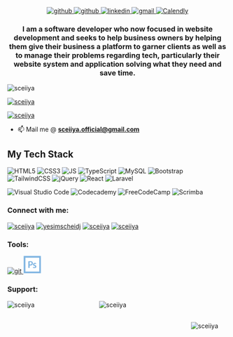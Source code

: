 
<p align="center">
  <!-- <img src="https://gpvc.arturio.dev/scaredmeow" alt="profile views">  -->
  <a href="https://github.com/sceiiya">
    <img src="https://img.shields.io/github/followers/sceiiya?label=Github&style=social" alt="github">
  </a>
  <a href="https://twitter.com/intent/follow?screen_name=sceiiya_&tw_p=followbutton">
    <img src="https://img.shields.io/twitter/follow/sceiiya_?label=Twitter&style=social" alt="github">
  </a>
  <a href="https://www.linkedin.com/in/yesimscheidj/">
    <img src="https://img.shields.io/badge/- -%232c3e50?label=LinkedIn&style=social&logo=linkedin" alt="linkedin">
  </a>
  <a href="mailto:sceiiya.official@gmail.com">
    <img src="https://img.shields.io/badge/- -%232c3e50?label=Email&style=social&logo=gmail" alt="gmail">
  </a>
  <a href="https://calendly.com/sceiiya/book-a-meeting">
    <img src="https://img.shields.io/badge/- -%232c3e50?label=Book a Meeting with Me&style=social&logo=Google Calendar" alt="Calendly">
  </a>
</p>

<h3 align="center">I am a software developer who now focused in
website development and seeks to help business
owners by helping them give their business a
platform to garner clients as well as to manage
their problems regarding tech, particularly their
website system and application solving what they
need and save time.
</h3>

<p align="left"> <img src="https://komarev.com/ghpvc/?username=sceiiya&label=Profile%20views&color=0e75b6&style=flat" alt="sceiiya" /> </p>

<p align="left"> <a href="https://github.com/ryo-ma/github-profile-trophy"><img src="https://github-profile-trophy.vercel.app/?username=sceiiya" alt="sceiiya" /></a> </p>

<p align="left"> <a href="https://twitter.com/sceiiya" target="_blank"><img src="https://img.shields.io/twitter/follow/sceiiya?logo=twitter&style=for-the-badge" alt="sceiiya" /></a> </p>

- 📫 Mail me @ **sceiiya.official@gmail.com**

## My Tech Stack
![HTML5](https://img.shields.io/badge/-HTML5-%232c3e50?style=for-the-badge&logo=HTML5)
![CSS3](https://img.shields.io/badge/-CSS3-%232c3e50?style=for-the-badge&logo=CSS3)
![JS](https://img.shields.io/badge/-Javascript-%232c3e50?style=for-the-badge&logo=javascript)
![TypeScript](https://img.shields.io/badge/typescript-%232c3e50.svg?style=for-the-badge&logo=typescript&logoColor=white)
![MySQL](https://img.shields.io/badge/-mySQL-%232c3e50?style=for-the-badge&logo=mysql)
![Bootstrap](https://img.shields.io/badge/-Boostrap-%232c3e50?style=for-the-badge&logo=bootstrap)
![TailwindCSS](https://img.shields.io/badge/-Tailwind-%232c3e50?style=for-the-badge&logo=tailwindcss)
![jQuery](https://img.shields.io/badge/jquery-%232c3e50.svg?style=for-the-badge&logo=jquery&logoColor=white)
![React](https://img.shields.io/badge/react-%232c3e50.svg?style=for-the-badge&logo=react&logoColor=%2361DAFB)
![Laravel](https://img.shields.io/badge/laravel-%232c3e50.svg?style=for-the-badge&logo=laravel&logoColor=white)

![Visual Studio Code](https://img.shields.io/badge/Visual%20Studio%20Code-232c3e50.svg?style=for-the-badge&logo=visual-studio-code&logoColor=white)
![Codecademy](https://img.shields.io/badge/Codecademy-232c3e50?style=for-the-badge&logo=codecademy&logoColor=white)
![FreeCodeCamp](https://img.shields.io/badge/Freecodecamp-%232c3e50.svg?&style=for-the-badge&logo=freecodecamp&logoColor=white)
![Scrimba](https://img.shields.io/badge/scrimba-232c3e50?style=for-the-badge&logo=scrimba&logoColor=white)

<h3 align="left">Connect with me:</h3>
<p align="left">
<a href="https://twitter.com/sceiiya" target="_blank"><img align="center" src="https://raw.githubusercontent.com/rahuldkjain/github-profile-readme-generator/master/src/images/icons/Social/twitter.svg" alt="sceiiya" height="30" width="40" /></a>
<a href="https://linkedin.com/in/yesimscheidj" target="_blank"><img align="center" src="https://raw.githubusercontent.com/rahuldkjain/github-profile-readme-generator/master/src/images/icons/Social/linked-in-alt.svg" alt="yesimscheidj" height="30" width="40" /></a>
<a href="https://instagram.com/sceiiya" target="_blank"><img align="center" src="https://raw.githubusercontent.com/rahuldkjain/github-profile-readme-generator/master/src/images/icons/Social/instagram.svg" alt="sceiiya" height="30" width="40" /></a>
<a href="https://www.leetcode.com/sceiiya" target="_blank"><img align="center" src="https://raw.githubusercontent.com/rahuldkjain/github-profile-readme-generator/master/src/images/icons/Social/leet-code.svg" alt="sceiiya" height="30" width="40" /></a>
</p>

<h3 align="left">Tools:</h3>
<p align="left">
<a href="https://git-scm.com/" target="_blank" rel="noreferrer"> <img src="https://www.vectorlogo.zone/logos/git-scm/git-scm-icon.svg" alt="git" width="40" height="40"/> </a> 
<a href="https://www.photoshop.com/en" target="_blank" rel="noreferrer"> <img src="https://raw.githubusercontent.com/devicons/devicon/master/icons/photoshop/photoshop-line.svg" alt="photoshop" width="40" height="40"/> </a> 
</p>

<h3 align="left">Support:</h3>
<p>
<a href="https://www.buymeacoffee.com/sceiiya"> <img align="left" src="https://cdn.buymeacoffee.com/buttons/v2/default-yellow.png" height="50" width="210" alt="sceiiya" /></a>
<a href="https://ko-fi.com/sceiiya"> <img align="left" src="https://cdn.ko-fi.com/cdn/kofi3.png?v=3" height="50" width="210" alt="sceiiya" /></a>
</p>
<br><br>

<p align="center"><img align="left" src="https://github-readme-stats.vercel.app/api/top-langs?username=sceiiya&show_icons=true&locale=en&layout=compact" alt="sceiiya" /></p>